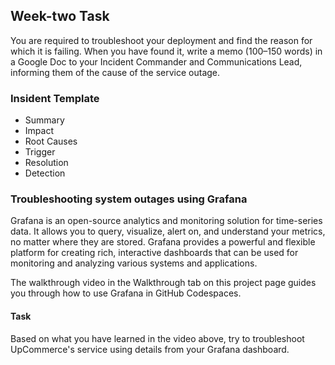 ## Week-two Task
You are required to troubleshoot your deployment and find the reason for which it is failing. When you have found it, write a memo (100–150 words) in a Google Doc to your Incident Commander and Communications Lead, informing them of the cause of the service outage.
 
 ### Insident Template
 - Summary
 - Impact
 - Root Causes
 - Trigger
 - Resolution
 - Detection





### Troubleshooting system outages using Grafana
Grafana is an open-source analytics and monitoring solution for time-series data. It allows you to query, visualize, alert on, and understand your metrics, no matter where they are stored. Grafana provides a powerful and flexible platform for creating rich, interactive dashboards that can be used for monitoring and analyzing various systems and applications.

The walkthrough video in the Walkthrough tab on this project page guides you through how to use Grafana in GitHub Codespaces.

#### Task
Based on what you have learned in the video above, try to troubleshoot UpCommerce's service using details from your Grafana dashboard.